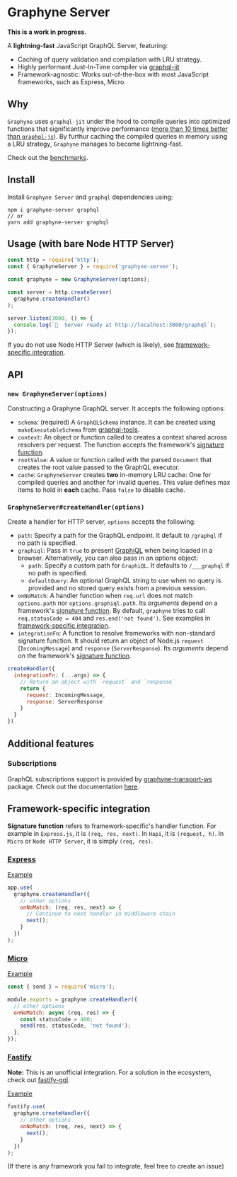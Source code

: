 # Graphyne Server

**This is a work in progress.**

A **lightning-fast** JavaScript GraphQL Server, featuring:

- Caching of query validation and compilation with LRU strategy.
- Highly performant Just-In-Time compiler via [graphql-jit](https://github.com/zalando-incubator/graphql-jit)
- Framework-agnostic: Works out-of-the-box with most JavaScript frameworks, such as Express, Micro.

## Why

`Graphyne` uses `graphql-jit` under the hood to compile queries into optimized functions that significantly improve performance ([more than 10 times better than `graphql-js`](https://github.com/zalando-incubator/graphql-jit#benchmarks)). By furthur caching the compiled queries in memory using a LRU strategy, `Graphyne` manages to become lightning-fast.

Check out the [benchmarks](/bench).

## Install

Install `Graphyne Server` and `graphql` dependencies using:

```shell
npm i graphyne-server graphql
// or
yarn add graphyne-server graphql
```

## Usage (with bare Node HTTP Server)

```javascript
const http = require('http');
const { GraphyneServer } = require('graphyne-server');

const graphyne = new GraphyneServer(options);

const server = http.createServer(
  graphyne.createHandler()
);

server.listen(3000, () => {
  console.log(`🚀  Server ready at http://localhost:3000/graphql`);
});
```

If you do not use Node HTTP Server (which is likely), see [framework-specific integration](#framework-specific-integration).

## API

### `new GraphyneServer(options)`

Constructing a Graphyne GraphQL server. It accepts the following options:

- `schema`: (required) A `GraphQLSchema` instance. It can be created using `makeExecutableSchema` from [graphql-tools](https://github.com/apollographql/graphql-tools).
- `context`: An object or function called to creates a context shared across resolvers per request. The function accepts the framework's [signature function](#framework-specific-integration).
- `rootValue`: A value or function called with the parsed `Document` that creates the root value passed to the GraphQL executor.
- `cache`: `GraphyneServer` creates **two** in-memory LRU cache: One for compiled queries and another for invalid queries. This value defines max items to hold in **each** cache. Pass `false` to disable cache.

### `GraphyneServer#createHandler(options)`

Create a handler for HTTP server, `options` accepts the following:

- `path`: Specify a path for the GraphQL endpoint. It default to `/graphql` if no path is specified.
- `graphiql`: Pass in `true` to present [GraphiQL](https://github.com/graphql/graphiql) when being loaded in a browser. Alternatively, you can also pass in an options object:
  - `path`: Specify a custom path for `GraphiQL`. It defaults to `/___graphql` if no path is specified.
  - `defaultQuery`: An optional GraphQL string to use when no query is provided and no stored query exists from a previous session.
- `onNoMatch`: A handler function when `req.url` does not match `options.path` nor `options.graphiql.path`. Its *arguments* depend on a framework's [signature function](#framework-specific-integration). By default, `graphyne` tries to call `req.statusCode = 404` and `res.end('not found')`. See examples in [framework-specific integration](#framework-specific-integration).
- `integrationFn`: A function to resolve frameworks with non-standard signature function. It should return an object of Node.js `request` (`IncomingMessage`) and `response` (`ServerResponse`). Its *arguments* depend on the framework's [signature function](#framework-specific-integration).

```javascript
createHandler({
  integrationFn: (...args) => {
    // Return an object with `request` and `response`
    return {
      request: IncomingMessage,
      response: ServerResponse
    }
  }
})
```

## Additional features

### Subscriptions

GraphQL subscriptions support is provided by [graphyne-transport-ws](https://www.npmjs.com/package/graphyne-transport-ws) package. Check out the documentation [here](/packages/graphyne-transport-ws).

## Framework-specific integration

**Signature function** refers to framework-specific's handler function. For example in `Express.js`, it is `(req, res, next)`. In `Hapi`, it is `(request, h)`. In `Micro` or `Node HTTP Server`, it is simply `(req, res)`.

### [Express](https://github.com/expressjs/express)

[Example](/examples/with-express)

```javascript
app.use(
  graphyne.createHandler({
    // other options
    onNoMatch: (req, res, next) => {
      // Continue to next handler in middleware chain
      next();
    }
  })
);
```

### [Micro](https://github.com/zeit/micro)

[Example](/examples/with-micro)

```javascript
const { send } = require('micro');

module.exports = graphyne.createHandler({
  // other options
  onNoMatch: async (req, res) => {
    const statusCode = 400;
    send(res, statusCode, 'not found');
  },
});
```

### [Fastify](https://github.com/fastify/fastify)

**Note:** This is an unofficial integration. For a solution in the ecosystem, check out [fastify-gql](https://github.com/mcollina/fastify-gql).

[Example](/examples/with-fastify)

```javascript
fastify.use(
  graphyne.createHandler({
    // other options
    onNoMatch: (req, res, next) => {
      next();
    }
  })
);
```

(If there is any framework you fail to integrate, feel free to create an issue)
